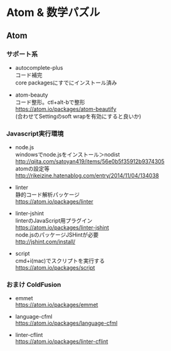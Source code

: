 # Atom & 数学パズル

## Atom
### サポート系
* autocomplete-plus  
コード補完  
core packagesにすでにインストール済み  

* atom-beauty  
コード整形。ctl+alt-bで整形  
https://atom.io/packages/atom-beautify  
(合わせてSettingのsoft wrapを有効にすると良いか)

### Javascript実行環境
* node.js  
windowsでnode.jsをインストール＞nodist  
http://qiita.com/satoyan419/items/56e0b5f35912b9374305  
atomの設定等  
http://rikeizine.hatenablog.com/entry/2014/11/04/134038  

* linter  
静的コード解析パッケージ  
https://atom.io/packages/linter  

* linter-jshint  
linterのJavaScript用プラグイン  
https://atom.io/packages/linter-jshint  
node.jsのパッケージJSHintが必要  
http://jshint.com/install/  

* script  
cmd+i(mac)でスクリプトを実行する  
https://atom.io/packages/script

### おまけ ColdFusion
* emmet  
https://atom.io/packages/emmet

* language-cfml  
https://atom.io/packages/language-cfml

* linter-cflint  
https://atom.io/packages/linter-cflint
